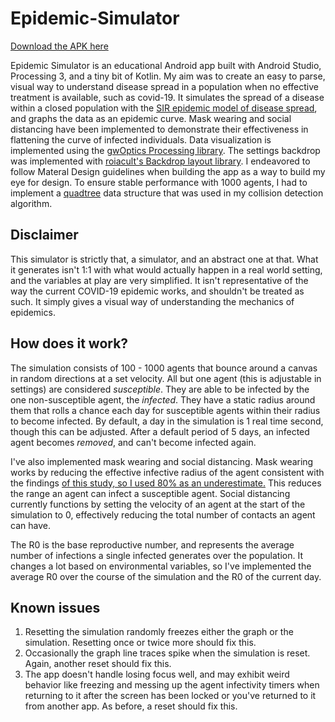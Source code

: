 # Epidemic-Simulator
[Download the APK here](https://drive.google.com/drive/folders/1_-OPqu5pqzBq3KMcJbKA6ZfaDUErxZo5?usp=sharing)

Epidemic Simulator is an educational Android app built with Android Studio, Processing 3, and a tiny bit of Kotlin. My aim was to create an easy to parse, visual way to understand disease spread in a population when no effective treatment is available, such as covid-19. It simulates the spread of a disease within a closed population with the [SIR epidemic model of disease spread](https://www.youtube.com/watch?v=Qrp40ck3WpI), and graphs the data as an epidemic curve. Mask wearing and social distancing have been implemented to demonstrate their effectiveness in flattening the curve of infected individuals. Data visualization is implemented using the [gwOptics Processing library](http://www.gwoptics.org/processing/gwoptics_p5lib/). The settings backdrop was implemented with [roiacult's Backdrop layout library](https://github.com/roiacult/BackdropLayout). I endeavored to follow Materal Design guidelines when building the app as a way to build my eye for design. To ensure stable performance with 1000 agents, I had to implement a [quadtree](https://jimkang.com/quadtreevis/) data structure that was used in my collision detection algorithm. 

## Disclaimer
This simulator is strictly that, a simulator, and an abstract one at that. What it generates isn't 1:1 with what would actually happen in a real world setting, and the variables at play are very simplified. It isn't representative of the way the current COVID-19 epidemic works, and shouldn't be treated as such. It simply gives a visual way of understanding the mechanics of epidemics. 

## How does it work? 
The simulation consists of 100 - 1000 agents that bounce around a canvas in random directions at a set velocity. All but one agent (this is adjustable in settings) are considered *susceptible*. They are able to be infected by the one non-susceptible agent, the *infected*. They have a static radius around them that rolls a chance each day for susceptible agents within their radius to become infected. By default, a day in the simulation is 1 real time second, though this can be adjusted. After a default period of 5 days, an infected agent becomes *removed*, and can't become infected again. 

I've also implemented mask wearing and social distancing. Mask wearing works by reducing the effective infective radius of the agent consistent with the findings [of this study, so I used 80% as an underestimate.](https://www.ncbi.nlm.nih.gov/pmc/articles/PMC7301882/#:~:text=We%20show%20that%20the%20use,%2C%20cumulatively%2C%20during%20cough%20cycles.) This reduces the range an agent can infect a susceptible agent. Social distancing currently functions by setting the velocity of an agent at the start of the simulation to 0, effectively reducing the total number of contacts an agent can have.

The R0 is the base reproductive number, and represents the average number of infections a single infected generates over the population. It changes a lot based on environmental variables, so I've implemented the average R0 over the course of the simulation and the R0 of the current day. 

## Known issues
1) Resetting the simulation randomly freezes either the graph or the simulation. Resetting once or twice more should fix this. 
2) Occasionally the graph line traces spike when the simulation is reset. Again, another reset should fix this.  
3) The app doesn't handle losing focus well, and may exhibit weird behavior like freezing and messing up the agent infectivity timers when returning to it after the screen has been locked or you've returned to it from another app. As before, a reset should fix this. 
